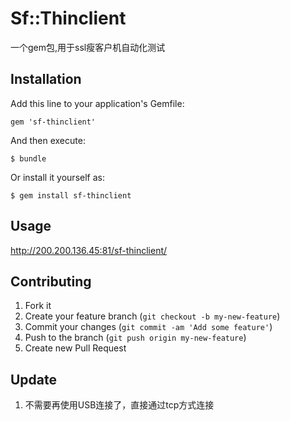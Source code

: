 # Sf::Thinclient

一个gem包,用于ssl瘦客户机自动化测试

## Installation

Add this line to your application's Gemfile:

    gem 'sf-thinclient'

And then execute:

    $ bundle

Or install it yourself as:

    $ gem install sf-thinclient

## Usage

http://200.200.136.45:81/sf-thinclient/

## Contributing

1. Fork it
2. Create your feature branch (`git checkout -b my-new-feature`)
3. Commit your changes (`git commit -am 'Add some feature'`)
4. Push to the branch (`git push origin my-new-feature`)
5. Create new Pull Request


## Update

1. 不需要再使用USB连接了，直接通过tcp方式连接